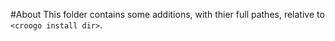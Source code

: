 #About
This folder contains some additions, with thier full pathes, relative to `<croogo install dir>`.